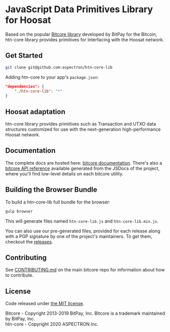# JavaScript Data Primitives Library for Hoosat

Based on the popular [Bitcore library](https://github.com/bitpay/bitcore) developed by BitPay for the Bitcoin, htn-core library provides primitives for interfacing with the Hoosat network.

## Get Started

```sh
git clone git@github.com:aspectron/htn-core-lib
```

Adding htn-core to your app's `package.json`:

```json
"dependencies": {
    "./htn-core-lib": "*"
}
```

## Hoosat adaptation

htn-core library provides primitives such as Transaction and UTXO data structures customized for use with the next-generation high-performance Hoosat network.

## Documentation

The complete docs are hosted here: [bitcore documentation](https://github.com/bitpay/bitcore). There's also a [bitcore API reference](https://github.com/bitpay/bitcore/blob/master/packages/bitcore-node/docs/api-documentation.md) available generated from the JSDocs of the project, where you'll find low-level details on each bitcore utility.

## Building the Browser Bundle

To build a htn-core-lib full bundle for the browser:

```sh
gulp browser
```

This will generate files named `htn-core-lib.js` and `htn-core-lib.min.js`.

You can also use our pre-generated files, provided for each release along with a PGP signature by one of the project's maintainers. To get them, checkout the [releases](https://github.com/bitpay/bitcore/blob/master/packages/bitcore-lib/CHANGELOG.md).

## Contributing

See [CONTRIBUTING.md](https://github.com/bitpay/bitcore/blob/master/Contributing.md) on the main bitcore repo for information about how to contribute.

## License

Code released under [the MIT license](https://github.com/bitpay/bitcore/blob/master/LICENSE).

Bitcore - Copyright 2013-2019 BitPay, Inc. Bitcore is a trademark maintained by BitPay, Inc.  
htn-core - Copyright 2020 ASPECTRON Inc.
